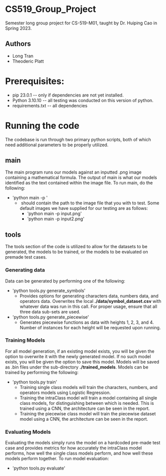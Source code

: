 # CS519_Group_Project
Semester long group project for CS-519-M01, taught by Dr. Huiping Cao in Spring 2023.
## Authors 
- Long Tran <br/>
- Theoderic Platt <br/>


# Prerequisites:
- pip 23.0.1       -- only if dependencies are not yet installed.
- Python 3.10.10   -- all testing was conducted on this version of python.
- requirements.txt -- all dependencies

# Running the code
The codebase is run through two primary python scripts, both of which need additional parameters to be properly utilized.
## main
The main program runs our models against an inputted .png image containing a mathematical formula. The output of main is what our models identified as the text contained within the image file. To run main, do the following:
- 'python main -p <img>'
  - <img> should contain the path to the image file that you with to test. Some default images we have supplied for our testing are as follows:
    - 'python main -p input.png'
    - 'python main -p input2.png'

## tools
The tools section of the code is utilized to allow for the datasets to be generated, the models to be trained, or the models to be evaluated on premade test cases. 
### Generating data
Data can be generated by performing one of the following:<br/>
- 'python tools.py generate_symbols'
  - Provides options for generating characters data, numbers data, and operators data. Overwrites the local **./data/symbol_dataset.csv** with whatever data was run in this call. For proper usage, ensure that all three data sub-sets are used.
- 'python tools.py generate_piecewise'
  - Generates piecewise functions as data with heights 1, 2, 3, and 4. Number of instances for each height will be requested upon running.

### Training Models
For all model generation, if an existing model exists, you will be given the option to overwrite it with the newly generated model. If no such model exists, you will be given the option to save this model. Models will be saved as .bin files under the sub-directory **./trained_models**. Models can be trained by performing the following: <br/>
- 'python tools.py train'
  - Training single class models will train the characters, numbers, and operators models using Logistic Regression. 
  - Training the intraClass model will train a model containing all single class models, for distinguishing between which is needed. This is trained using a CNN, the architecture can be seen in the report.
  - Training the piecewise class model will train the piecewise dataset model using a CNN, the architecture can be seen in the report.

### Evaluating Models
Evaluating the models simply runs the model on a hardcoded pre-made test case and provides metrics for how accurately the intraClass model performs, how well the single class models perform, and how well these models perform together. To run model evaluation: <br/>
- 'python tools.py evaluate'

